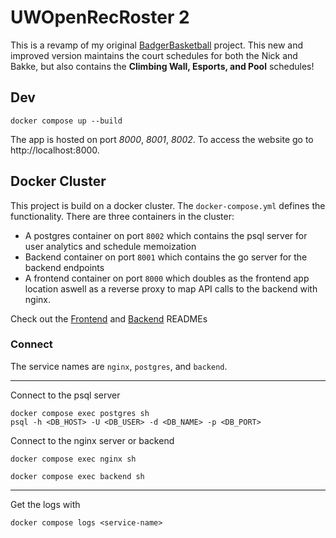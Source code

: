 # UWOpenRecRoster 2

This is a revamp of my original [BadgerBasketball](https://github.com/HaydenDippL/BadgerBasketball) project. This new and improved version maintains the court schedules for both the Nick and Bakke, but also contains the **Climbing Wall, Esports, and Pool** schedules!

## Dev

```
docker compose up --build
```

The app is hosted on port *8000*, *8001*, *8002*. To access the website go to http://localhost:8000.

## Docker Cluster

This project is build on a docker cluster. The `docker-compose.yml` defines the functionality. There are three containers in the cluster: 
- A postgres container on port `8002` which contains the psql server for user analytics and schedule memoization
- Backend container on port `8001` which contains the go server for the backend endpoints
- A frontend container on port `8000` which doubles as the frontend app location aswell as a reverse proxy to map API calls to the backend with nginx.

Check out the [Frontend](frontend/README.md) and [Backend](backend/README.md) READMEs

### Connect

The service names are `nginx`, `postgres`, and `backend`. 

---

Connect to the psql server

```
docker compose exec postgres sh
psql -h <DB_HOST> -U <DB_USER> -d <DB_NAME> -p <DB_PORT>
```

Connect to the nginx server or backend

```
docker compose exec nginx sh
```

```
docker compose exec backend sh
```

---

Get the logs with 

```
docker compose logs <service-name>
```